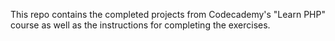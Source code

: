 This repo contains the completed projects from Codecademy's "Learn PHP" course as well as the instructions for completing the exercises.
